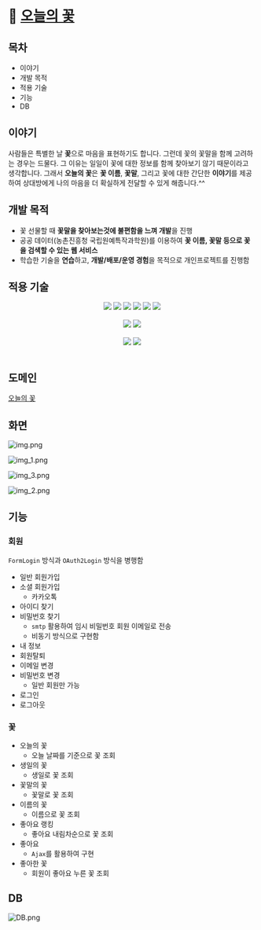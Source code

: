 # 🪻 [오늘의 꽃](https://2dayflower.com/)
## 목차
* 이야기
* 개발 목적
* 적용 기술
* 기능
* DB

## 이야기
사람들은 특별한 날 **꽃**으로 마음을 표현하기도 합니다.
그런데 꽃의 꽃말을 함께 고려하는 경우는 드물다.
그 이유는 일일이 꽃에 대한 정보를 함께 찾아보기 않기 때문이라고 생각합니다.
그래서 **오늘의 꽃**은 **꽃 이름**, **꽃말**, 그리고 꽃에 대한 간단한 **이야기**를 제공하여
상대방에게 나의 마음을 더 확실하게 전달할 수 있게 해줍니다.^^

## 개발 목적
* 꽃 선물할 때 **꽃말을 찾아보는것에 불편함을 느껴 개발**을 진행
* 공공 데이터(농촌진흥청 국립원예특작과학원)를 이용하여 **꽃 이름, 꽃말 등으로 꽃을 검색할 수 있는 웹 서비스**
* 학습한 기술을 **연습**하고, **개발/배포/운영 경험**을 목적으로 개인프로젝트를 진행함

## 적용 기술
<div align="center">
<img src="https://img.shields.io/badge/java-007396?style=for-the-badge&logo=java&logoColor=white">
<img src="https://img.shields.io/badge/springboot-6DB33F?style=for-the-badge&logo=springboot&logoColor=white">
<img src="https://img.shields.io/badge/spring data jpa-6DB33F?style=for-the-badge&logo=springboot&logoColor=white">
<img src="https://img.shields.io/badge/spring security-6DB33F?style=for-the-badge&logo=springsecurity&logoColor=white">
<img src="https://img.shields.io/badge/mysql-4479A1?style=for-the-badge&logo=mysql&logoColor=white">
<img src="https://img.shields.io/badge/maridaDB-1F305F?style=for-the-badge&logo=mariadb&logoColor=white">
<br /><br />
<img src="https://img.shields.io/badge/thymeleaf-005F0F?style=for-the-badge&logo=thymeleaf&logoColor=white">
<img src="https://img.shields.io/badge/bootstrap-7952B3?style=for-the-badge&logo=bootstrap&logoColor=white">
<br /><br />
<img src="https://img.shields.io/badge/amazonec2-FF9900?style=for-the-badge&logo=amazonec2&logoColor=white">
<img src="https://img.shields.io/badge/amazonrds-527FFF?style=for-the-badge&logo=amazonrds&logoColor=white">
</div>
<br />

## 도메인
[오늘의 꽃](https://2dayflower.com)

## 화면
![img.png](img.png)

![img_1.png](img_1.png)

![img_3.png](img_3.png)

![img_2.png](img_2.png)

## 기능
### 회원
`FormLogin` 방식과 `OAuth2Login` 방식을 병행함
* 일반 회원가입
* 소셜 회원가입
  * 카카오톡
* 아이디 찾기
* 비밀번호 찾기
  * `smtp` 활용하여 임시 비밀번호 회원 이메일로 전송
  * 비동기 방식으로 구현함
* 내 정보
* 회원탈퇴
* 이메일 변경
* 비밀번호 변경
  * 일반 회원만 가능
* 로그인
* 로그아웃

### 꽃
* 오늘의 꽃
  * 오늘 날짜를 기준으로 꽃 조회
* 생일의 꽃
  * 생일로 꽃 조회
* 꽃말의 꽃
  * 꽃말로 꽃 조회
* 이름의 꽃
  * 이름으로 꽃 조회
* 좋아요 랭킹
  * 좋아요 내림차순으로 꽃 조회
* 좋아요
  * `Ajax`를 활용하여 구현
* 좋아한 꽃
  * 회원이 좋아요 누른 꽃 조회

## DB
![DB.png](DB.png)
